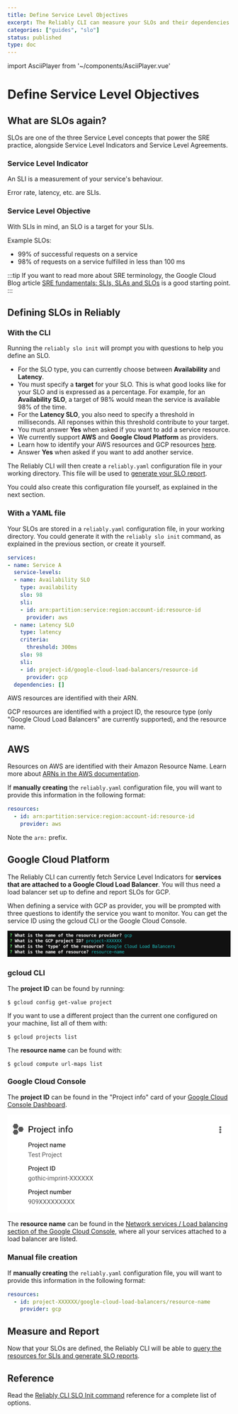 ```yaml
---
title: Define Service Level Objectives
excerpt: The Reliably CLI can measure your SLOs and their dependencies.
categories: ["guides", "slo"]
status: published
type: doc
---
```

import AsciiPlayer from '~/components/AsciiPlayer.vue'

# Define Service Level Objectives

## What are SLOs again?

SLOs are one of the three Service Level concepts that power the SRE practice,
alongside Service Level Indicators and Service Level Agreements.

### Service Level Indicator

An SLI is a measurement of your service's behaviour.

Error rate, latency, etc.
are SLIs.

### Service Level Objective

With SLIs in mind, an SLO is a target for your SLIs.

Example SLOs:
- 99% of successful requests on a service
- 98% of requests on a service fulfilled in less than 100 ms

:::tip
If you want to read more about SRE terminology, the Google Cloud Blog
article <a href="https://cloud.google.com/blog/products/devops-sre/sre-fundamentals-slis-slas-and-slos" target="_blank" rel="noopener noreferer">SRE fundamentals: SLIs, SLAs and SLOs</a> is a good starting point.
:::

## Defining SLOs in Reliably

### With the CLI

Running the `reliably slo init` will prompt you with questions to help you
define an SLO.

<AsciiPlayer id="409008" />

* For the SLO type, you can currently choose between **Availability** and
 **Latency**.
* You must specify a **target** for your SLO. This is what good looks like for
 your SLO and is expressed as a percentage. For example, for an
 **Availability SLO**, a target of 98% would mean the service is available
  98% of the time.
* For the **Latency SLO**, you also need to specify a threshold in milliseconds.
 All reponses within this threshold contribute to your target.
* You must answer **Yes** when asked if you want to add a service resource.
* We currently support **AWS** and **Google Cloud Platform** as providers.
* Learn how to identify your AWS resources and GCP resources [here](#providers).
* Answer **Yes** when asked if you want to add another service.

The Reliably CLI will then create a `reliably.yaml` configuration file in your
working directory. This file will be used to
[generate your SLO report](/docs/guides/slo/slo-reports/).

You could also create this configuration file yourself, as explained in the next
section.

### With a YAML file

Your SLOs are stored in a `reliably.yaml` configuration file, in your working
directory. You could generate it with the `reliably slo init` command, as
explained in the previous section, or create it yourself.

```yaml
services:
- name: Service A
  service-levels:
  - name: Availability SLO
    type: availability
    slo: 98
    sli:
    - id: arn:partition:service:region:account-id:resource-id
      provider: aws
  - name: Latency SLO
    type: latency
    criteria:
      threshold: 300ms
    slo: 98
    sli:
    - id: project-id/google-cloud-load-balancers/resource-id
      provider: gcp
  dependencies: []

```

AWS resources are identified with their ARN.

GCP resources are identified with a project ID, the resource type (only "Google
Cloud Load Balancers" are currently supported), and the resource name.

## AWS

Resources on AWS are identified with their Amazon Resource Name. Learn more
about <a href="https://docs.aws.amazon.com/general/latest/gr/aws-arns-and-namespaces.html" target="_blank" rel="noopener noreferer">ARNs in the AWS documentation</a>.

If **manually creating** the `reliably.yaml` configuration file, you will want to provide this information in the following format:

```yaml
resources:
  - id: arn:partition:service:region:account-id:resource-id
    provider: aws
```

Note the `arn:` prefix.

## Google Cloud Platform

The Reliably CLI can currently fetch Service Level Indicators for **services that are attached to a Google Cloud Load Balancer**. You will thus need a load balancer set up to define and report SLOs for GCP.

When defining a service with GCP as provider, you will be prompted with three questions to identify the service you want to monitor. You can get the service ID using the gcloud CLI or the Google Cloud Console.

![Screenshot of the questions asked by the CLI](./images/reliably-gcp-resource-id.png)

### gcloud CLI

The **project ID** can be found by running:

```console
$ gcloud config get-value project
```

If you want to use a different project than the current one configured on your
machine, list all of them with:

```console
$ gcloud projects list
```

The **resource name** can be found with:

```console
$ gcloud compute url-maps list
```

### Google Cloud Console

The **project ID** can be found in the "Project info" card of your <a href="https://console.cloud.google.com/home/dashboard" target="_blank" rel="noopener noreferer">Google Cloud Console Dashboard</a>.

![Screenshot of Project info card in the Google CLoud Console](./images/gcp-project-info-card.png)

The **resource name** can be found in the <a href="https://console.cloud.google.com/net-services/loadbalancing/" target="_blank" rel="noopener noreferer">Network services / Load balancing section of the Google Cloud Console</a>, where all your services attached to a load balancer are listed.

### Manual file creation

If **manually creating** the `reliably.yaml` configuration file, you will want to provide this information in the following format:

```yaml
resources:
  - id: project-XXXXXX/google-cloud-load-balancers/resource-name
    provider: gcp
```

## Measure and Report

Now that your SLOs are defined, the Reliably CLI will be able to
[query the resources for SLIs and generate SLO reports](/docs/guides/slo/slo-reports/).

## Reference

Read the [Reliably CLI SLO Init command](/docs/reference/cli/reliably-slo-init/) reference for a complete list of options.
